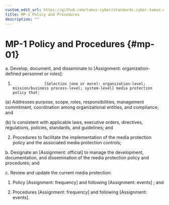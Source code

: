 ```yaml
---
custom_edit_url: https://github.com/tamus-cyber/standards.cyber.tamus.edu/tree/main/content/tamus.edu/TAMUS_profile.xml
title: MP-1 Policy and Procedures
description: ""
---
```


# MP-1 Policy and Procedures {#mp-01}

a. Develop, document, and disseminate to [Assignment: organization-defined personnel or roles]:

1. 
                     [Selection (one or more): organization-level; mission/business process-level; system-level] media protection policy that:

(a) Addresses purpose, scope, roles, responsibilities, management commitment, coordination among organizational entities, and compliance; and

(b) Is consistent with applicable laws, executive orders, directives, regulations, policies, standards, and guidelines; and

2. Procedures to facilitate the implementation of the media protection policy and the associated media protection controls;

b. Designate an [Assignment: official] to manage the development, documentation, and dissemination of the media protection policy and procedures; and

c. Review and update the current media protection:

1. Policy [Assignment: frequency] and following [Assignment: events] ; and

2. Procedures [Assignment: frequency] and following [Assignment: events].

